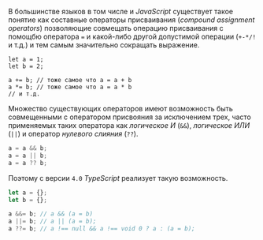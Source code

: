 В большинстве языков в том числе и _JavaScript_ существует такое понятие как составные операторы присваивания (_compound assignment operators_) позволяющие совмещать операцию присваивания с помощбю оператора `=` и какой-либо другой допустимой операции (`+-*/!` и т.д.) и тем самым значительно сокращать выражение.

`````typescrip
let a = 1;
let b = 2;

a += b; // тоже самое что a = a + b
a *= b; // тоже самое что a = a * b
// и т.д.
`````

Множество существующих операторов имеют возможность быть совмещенными с оператором присвояния за исключением трех, часто применяемых таких оператора как _логическое И_ (`&&`), _логическое ИЛИ_ (`||`) и оператор _нулевого слияния_ (`??`).

`````typescript
a = a && b;
a = a || b;
a = a ?? b;
`````

Поэтому с версии `4.0` _TypeScript_ реализует такую возможность.


`````typescript
let a = {};
let b = {};

a &&= b; // a && (a = b)
a ||= b; // a || (a = b);
a ??= b; // a !== null && a !== void 0 ? a : (a = b);
`````
